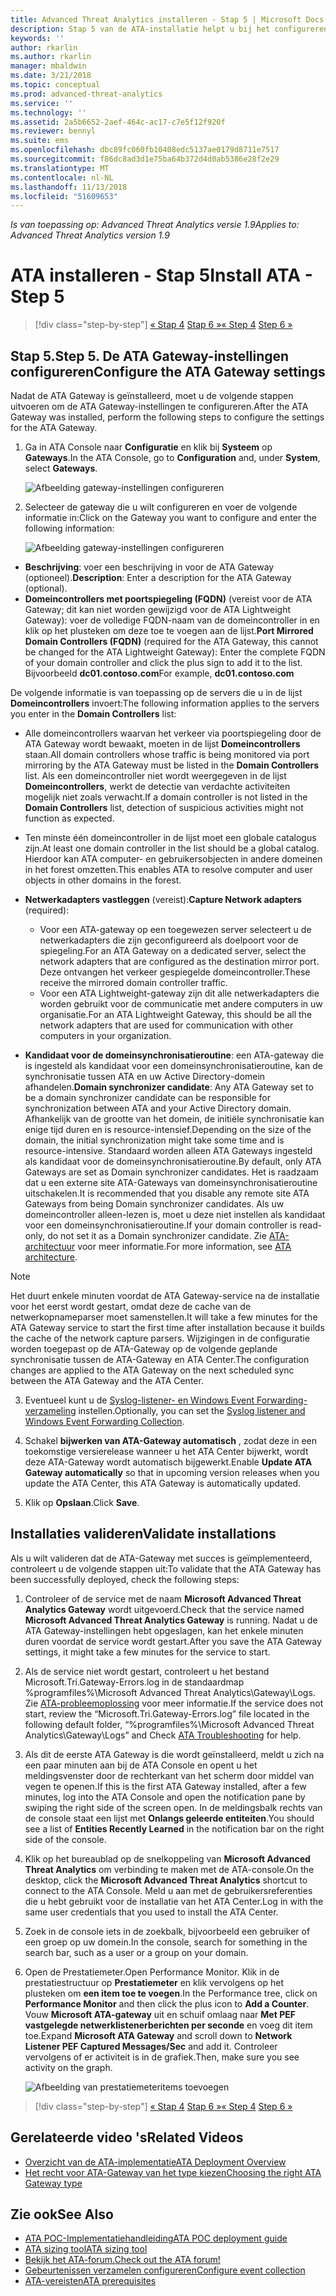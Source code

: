 ```yaml
---
title: Advanced Threat Analytics installeren - Stap 5 | Microsoft Docs
description: Stap 5 van de ATA-installatie helpt u bij het configureren van de ATA Gateway-instellingen.
keywords: ''
author: rkarlin
ms.author: rkarlin
manager: mbaldwin
ms.date: 3/21/2018
ms.topic: conceptual
ms.prod: advanced-threat-analytics
ms.service: ''
ms.technology: ''
ms.assetid: 2a5b6652-2aef-464c-ac17-c7e5f12f920f
ms.reviewer: bennyl
ms.suite: ems
ms.openlocfilehash: dbc89fc060fb10408edc5137ae0179d8711e7517
ms.sourcegitcommit: f86dc8ad3d1e75ba64b372d4d0ab5386e28f2e29
ms.translationtype: MT
ms.contentlocale: nl-NL
ms.lasthandoff: 11/13/2018
ms.locfileid: "51609653"
---
```

<span data-ttu-id="39518-103">*Is van toepassing op: Advanced Threat Analytics versie 1.9*</span><span class="sxs-lookup"><span data-stu-id="39518-103">*Applies to: Advanced Threat Analytics version 1.9*</span></span>



# <a name="install-ata---step-5"></a><span data-ttu-id="39518-104">ATA installeren - Stap 5</span><span class="sxs-lookup"><span data-stu-id="39518-104">Install ATA - Step 5</span></span>

> [!div class="step-by-step"]
> <span data-ttu-id="39518-105">[« Stap 4](install-ata-step4.md)
> [Stap 6 »](install-ata-step6.md)</span><span class="sxs-lookup"><span data-stu-id="39518-105">[« Step 4](install-ata-step4.md)
[Step 6 »](install-ata-step6.md)</span></span>


## <a name="step-5-configure-the-ata-gateway-settings"></a><span data-ttu-id="39518-106">Stap 5.</span><span class="sxs-lookup"><span data-stu-id="39518-106">Step 5.</span></span> <span data-ttu-id="39518-107">De ATA Gateway-instellingen configureren</span><span class="sxs-lookup"><span data-stu-id="39518-107">Configure the ATA Gateway settings</span></span>
<span data-ttu-id="39518-108">Nadat de ATA Gateway is geïnstalleerd, moet u de volgende stappen uitvoeren om de ATA Gateway-instellingen te configureren.</span><span class="sxs-lookup"><span data-stu-id="39518-108">After the ATA Gateway was installed, perform the following steps to configure the settings for the ATA Gateway.</span></span>

1.  <span data-ttu-id="39518-109">Ga in ATA Console naar **Configuratie** en klik bij **Systeem** op **Gateways**.</span><span class="sxs-lookup"><span data-stu-id="39518-109">In the ATA Console, go to **Configuration** and, under **System**, select **Gateways**.</span></span>
   
     ![Afbeelding gateway-instellingen configureren](media/ata-gw-config-1.png)


2.  <span data-ttu-id="39518-111">Selecteer de gateway die u wilt configureren en voer de volgende informatie in:</span><span class="sxs-lookup"><span data-stu-id="39518-111">Click on the Gateway you want to configure and enter the following information:</span></span>

    ![Afbeelding gateway-instellingen configureren](media/ATA-Gateways-config-2.png)

  - <span data-ttu-id="39518-113">**Beschrijving**: voer een beschrijving in voor de ATA Gateway (optioneel).</span><span class="sxs-lookup"><span data-stu-id="39518-113">**Description**: Enter a description for the ATA Gateway (optional).</span></span>
  - <span data-ttu-id="39518-114">**Domeincontrollers met poortspiegeling (FQDN)** (vereist voor de ATA Gateway; dit kan niet worden gewijzigd voor de ATA Lightweight Gateway): voer de volledige FQDN-naam van de domeincontroller in en klik op het plusteken om deze toe te voegen aan de lijst.</span><span class="sxs-lookup"><span data-stu-id="39518-114">**Port Mirrored Domain Controllers (FQDN)** (required for the ATA Gateway, this cannot be changed for the ATA Lightweight Gateway): Enter the complete FQDN of your domain controller and click the plus sign to add it to the list.</span></span> <span data-ttu-id="39518-115">Bijvoorbeeld **dc01.contoso.com**</span><span class="sxs-lookup"><span data-stu-id="39518-115">For example,  **dc01.contoso.com**</span></span>

  <span data-ttu-id="39518-116">De volgende informatie is van toepassing op de servers die u in de lijst **Domeincontrollers** invoert:</span><span class="sxs-lookup"><span data-stu-id="39518-116">The following information applies to the servers you enter in the **Domain Controllers** list:</span></span>  

  - <span data-ttu-id="39518-117">Alle domeincontrollers waarvan het verkeer via poortspiegeling door de ATA Gateway wordt bewaakt, moeten in de lijst **Domeincontrollers** staan.</span><span class="sxs-lookup"><span data-stu-id="39518-117">All domain controllers whose traffic is being monitored via port mirroring by the ATA Gateway must be listed in the **Domain Controllers** list.</span></span> <span data-ttu-id="39518-118">Als een domeincontroller niet wordt weergegeven in de lijst **Domeincontrollers**, werkt de detectie van verdachte activiteiten mogelijk niet zoals verwacht.</span><span class="sxs-lookup"><span data-stu-id="39518-118">If a domain controller is not listed in the **Domain Controllers** list, detection of suspicious activities might not function as expected.</span></span>  
   - <span data-ttu-id="39518-119">Ten minste één domeincontroller in de lijst moet een globale catalogus zijn.</span><span class="sxs-lookup"><span data-stu-id="39518-119">At least one domain controller in the list should be a global catalog.</span></span> <span data-ttu-id="39518-120">Hierdoor kan ATA computer- en gebruikersobjecten in andere domeinen in het forest omzetten.</span><span class="sxs-lookup"><span data-stu-id="39518-120">This enables ATA to resolve computer and user objects in other domains in the forest.</span></span>

  - <span data-ttu-id="39518-121">**Netwerkadapters vastleggen** (vereist):</span><span class="sxs-lookup"><span data-stu-id="39518-121">**Capture Network adapters** (required):</span></span>
    - <span data-ttu-id="39518-122">Voor een ATA-gateway op een toegewezen server selecteert u de netwerkadapters die zijn geconfigureerd als doelpoort voor de spiegeling.</span><span class="sxs-lookup"><span data-stu-id="39518-122">For an ATA Gateway on a dedicated server, select the network adapters that are configured as the destination mirror port.</span></span> <span data-ttu-id="39518-123">Deze ontvangen het verkeer gespiegelde domeincontroller.</span><span class="sxs-lookup"><span data-stu-id="39518-123">These receive the mirrored domain controller traffic.</span></span>
    - <span data-ttu-id="39518-124">Voor een ATA Lightweight-gateway zijn dit alle netwerkadapters die worden gebruikt voor de communicatie met andere computers in uw organisatie.</span><span class="sxs-lookup"><span data-stu-id="39518-124">For an ATA Lightweight Gateway, this should be all the network adapters that are used for communication with other computers in your organization.</span></span>
  
  - <span data-ttu-id="39518-125">**Kandidaat voor de domeinsynchronisatieroutine**: een ATA-gateway die is ingesteld als kandidaat voor een domeinsynchronisatieroutine, kan de synchronisatie tussen ATA en uw Active Directory-domein afhandelen.</span><span class="sxs-lookup"><span data-stu-id="39518-125">**Domain synchronizer candidate**: Any ATA Gateway set to be a domain synchronizer candidate can be responsible for synchronization between ATA and your Active Directory domain.</span></span> <span data-ttu-id="39518-126">Afhankelijk van de grootte van het domein, de initiële synchronisatie kan enige tijd duren en is resource-intensief.</span><span class="sxs-lookup"><span data-stu-id="39518-126">Depending on the size of the domain, the initial synchronization might take some time and is resource-intensive.</span></span> <span data-ttu-id="39518-127">Standaard worden alleen ATA Gateways ingesteld als kandidaat voor de domeinsynchronisatieroutine.</span><span class="sxs-lookup"><span data-stu-id="39518-127">By default, only ATA Gateways are set as Domain synchronizer candidates.</span></span>
   <span data-ttu-id="39518-128">Het is raadzaam dat u een externe site ATA-Gateways van domeinsynchronisatieroutine uitschakelen.</span><span class="sxs-lookup"><span data-stu-id="39518-128">It is recommended that you disable any remote site ATA Gateways from being Domain synchronizer candidates.</span></span>
   <span data-ttu-id="39518-129">Als uw domeincontroller alleen-lezen is, moet u deze niet instellen als kandidaat voor een domeinsynchronisatieroutine.</span><span class="sxs-lookup"><span data-stu-id="39518-129">If your domain controller is read-only, do not set it as a Domain synchronizer candidate.</span></span> <span data-ttu-id="39518-130">Zie [ATA-architectuur](ata-architecture.md#ata-lightweight-gateway-features) voor meer informatie.</span><span class="sxs-lookup"><span data-stu-id="39518-130">For more information, see [ATA architecture](ata-architecture.md#ata-lightweight-gateway-features).</span></span>

  > [!NOTE] 
  > <span data-ttu-id="39518-131">Het duurt enkele minuten voordat de ATA Gateway-service na de installatie voor het eerst wordt gestart, omdat deze de cache van de netwerkopnameparser moet samenstellen.</span><span class="sxs-lookup"><span data-stu-id="39518-131">It will take a few minutes for the ATA Gateway service to start the first time after installation because it builds the cache of the network capture parsers.</span></span>
  > <span data-ttu-id="39518-132">Wijzigingen in de configuratie worden toegepast op de ATA-Gateway op de volgende geplande synchronisatie tussen de ATA-Gateway en ATA Center.</span><span class="sxs-lookup"><span data-stu-id="39518-132">The configuration changes are applied to the ATA Gateway on the next scheduled sync between the ATA Gateway and the ATA Center.</span></span>

3. <span data-ttu-id="39518-133">Eventueel kunt u de [Syslog-listener- en Windows Event Forwarding-verzameling](configure-event-collection.md) instellen.</span><span class="sxs-lookup"><span data-stu-id="39518-133">Optionally, you can set the [Syslog listener and Windows Event Forwarding Collection](configure-event-collection.md).</span></span> 
4. <span data-ttu-id="39518-134">Schakel **bijwerken van ATA-Gateway automatisch** , zodat deze in een toekomstige versierelease wanneer u het ATA Center bijwerkt, wordt deze ATA-Gateway wordt automatisch bijgewerkt.</span><span class="sxs-lookup"><span data-stu-id="39518-134">Enable **Update ATA Gateway automatically** so that in upcoming version releases when you update the ATA Center, this ATA Gateway is automatically updated.</span></span>

5. <span data-ttu-id="39518-135">Klik op **Opslaan**.</span><span class="sxs-lookup"><span data-stu-id="39518-135">Click **Save**.</span></span>


## <a name="validate-installations"></a><span data-ttu-id="39518-136">Installaties valideren</span><span class="sxs-lookup"><span data-stu-id="39518-136">Validate installations</span></span>
<span data-ttu-id="39518-137">Als u wilt valideren dat de ATA-Gateway met succes is geïmplementeerd, controleert u de volgende stappen uit:</span><span class="sxs-lookup"><span data-stu-id="39518-137">To validate that the ATA Gateway has been successfully deployed, check the following steps:</span></span>

1.  <span data-ttu-id="39518-138">Controleer of de service met de naam **Microsoft Advanced Threat Analytics Gateway** wordt uitgevoerd.</span><span class="sxs-lookup"><span data-stu-id="39518-138">Check that the service named **Microsoft Advanced Threat Analytics Gateway** is running.</span></span> <span data-ttu-id="39518-139">Nadat u de ATA Gateway-instellingen hebt opgeslagen, kan het enkele minuten duren voordat de service wordt gestart.</span><span class="sxs-lookup"><span data-stu-id="39518-139">After you save the ATA Gateway settings, it might take a few minutes for the service to start.</span></span>

2.  <span data-ttu-id="39518-140">Als de service niet wordt gestart, controleert u het bestand Microsoft.Tri.Gateway-Errors.log in de standaardmap %programfiles%\Microsoft Advanced Threat Analytics\Gateway\Logs. Zie [ATA-probleemoplossing](troubleshooting-ata-known-errors.md) voor meer informatie.</span><span class="sxs-lookup"><span data-stu-id="39518-140">If the service does not start, review the “Microsoft.Tri.Gateway-Errors.log” file located in the following default folder, “%programfiles%\Microsoft Advanced Threat Analytics\Gateway\Logs” and Check [ATA Troubleshooting](troubleshooting-ata-known-errors.md) for help.</span></span>

3.  <span data-ttu-id="39518-141">Als dit de eerste ATA Gateway is die wordt geïnstalleerd, meldt u zich na een paar minuten aan bij de ATA Console en opent u het meldingsvenster door de rechterkant van het scherm door middel van vegen te openen.</span><span class="sxs-lookup"><span data-stu-id="39518-141">If this is the first ATA Gateway installed, after a few minutes, log into the ATA Console and open the notification pane by swiping the right side of the screen open.</span></span> <span data-ttu-id="39518-142">In de meldingsbalk rechts van de console staat een lijst met **Onlangs geleerde entiteiten**.</span><span class="sxs-lookup"><span data-stu-id="39518-142">You should see a list of **Entities Recently Learned** in the notification bar on the right side of the console.</span></span>

4.  <span data-ttu-id="39518-143">Klik op het bureaublad op de snelkoppeling van **Microsoft Advanced Threat Analytics** om verbinding te maken met de ATA-console.</span><span class="sxs-lookup"><span data-stu-id="39518-143">On the desktop, click the **Microsoft Advanced Threat Analytics** shortcut to connect to the ATA Console.</span></span> <span data-ttu-id="39518-144">Meld u aan met de gebruikersreferenties die u hebt gebruikt voor de installatie van het ATA Center.</span><span class="sxs-lookup"><span data-stu-id="39518-144">Log in with the same user credentials that you used to install the ATA Center.</span></span>
5.  <span data-ttu-id="39518-145">Zoek in de console iets in de zoekbalk, bijvoorbeeld een gebruiker of een groep op uw domein.</span><span class="sxs-lookup"><span data-stu-id="39518-145">In the console, search for something in the search bar, such as a user or a group on your domain.</span></span>
6.  <span data-ttu-id="39518-146">Open de Prestatiemeter.</span><span class="sxs-lookup"><span data-stu-id="39518-146">Open Performance Monitor.</span></span> <span data-ttu-id="39518-147">Klik in de prestatiestructuur op **Prestatiemeter** en klik vervolgens op het plusteken om **een item toe te voegen**.</span><span class="sxs-lookup"><span data-stu-id="39518-147">In the Performance tree, click on **Performance Monitor** and then click the plus icon to **Add a Counter**.</span></span> <span data-ttu-id="39518-148">Vouw **Microsoft ATA-gateway** uit en schuif omlaag naar **Met PEF vastgelegde netwerklistenerberichten per seconde** en voeg dit item toe.</span><span class="sxs-lookup"><span data-stu-id="39518-148">Expand **Microsoft ATA Gateway** and scroll down to **Network Listener PEF Captured Messages/Sec** and add it.</span></span> <span data-ttu-id="39518-149">Controleer vervolgens of er activiteit is in de grafiek.</span><span class="sxs-lookup"><span data-stu-id="39518-149">Then, make sure you see activity on the graph.</span></span>

    ![Afbeelding van prestatiemeteritems toevoegen](media/ATA-performance-monitoring-add-counters.png)


> [!div class="step-by-step"]
> <span data-ttu-id="39518-151">[« Stap 4](install-ata-step4.md)
> [Stap 6 »](install-ata-step6.md)</span><span class="sxs-lookup"><span data-stu-id="39518-151">[« Step 4](install-ata-step4.md)
[Step 6 »](install-ata-step6.md)</span></span>



## <a name="related-videos"></a><span data-ttu-id="39518-152">Gerelateerde video 's</span><span class="sxs-lookup"><span data-stu-id="39518-152">Related Videos</span></span>
- [<span data-ttu-id="39518-153">Overzicht van de ATA-implementatie</span><span class="sxs-lookup"><span data-stu-id="39518-153">ATA Deployment Overview</span></span>](https://channel9.msdn.com/Shows/Microsoft-Security/Overview-of-ATA-Deployment-in-10-Minutes)
- [<span data-ttu-id="39518-154">Het recht voor ATA-Gateway van het type kiezen</span><span class="sxs-lookup"><span data-stu-id="39518-154">Choosing the right ATA Gateway type</span></span>](https://channel9.msdn.com/Shows/Microsoft-Security/ATA-Deployment-Choose-the-Right-Gateway-Type)


## <a name="see-also"></a><span data-ttu-id="39518-155">Zie ook</span><span class="sxs-lookup"><span data-stu-id="39518-155">See Also</span></span>
- [<span data-ttu-id="39518-156">ATA POC-Implementatiehandleiding</span><span class="sxs-lookup"><span data-stu-id="39518-156">ATA POC deployment guide</span></span>](http://aka.ms/atapoc)
- [<span data-ttu-id="39518-157">ATA sizing tool</span><span class="sxs-lookup"><span data-stu-id="39518-157">ATA sizing tool</span></span>](http://aka.ms/atasizingtool)
- [<span data-ttu-id="39518-158">Bekijk het ATA-forum.</span><span class="sxs-lookup"><span data-stu-id="39518-158">Check out the ATA forum!</span></span>](https://social.technet.microsoft.com/Forums/security/home?forum=mata)
- [<span data-ttu-id="39518-159">Gebeurtenissen verzamelen configureren</span><span class="sxs-lookup"><span data-stu-id="39518-159">Configure event collection</span></span>](configure-event-collection.md)
- [<span data-ttu-id="39518-160">ATA-vereisten</span><span class="sxs-lookup"><span data-stu-id="39518-160">ATA prerequisites</span></span>](ata-prerequisites.md)


